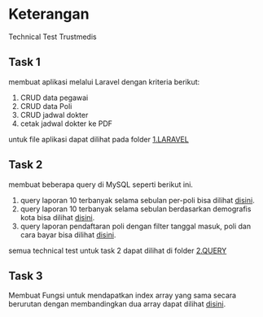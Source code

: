# Keterangan

Technical Test Trustmedis

## Task 1

membuat aplikasi melalui Laravel dengan kriteria berikut:
1. CRUD data pegawai
2. CRUD data Poli
3. CRUD jadwal dokter
4. cetak jadwal dokter ke PDF

untuk file aplikasi dapat dilihat pada folder [1.LARAVEL](https://github.com/vreallyla/tm_test/tree/master/1.LARAVEL "LARAVEL") 

## Task 2

membuat beberapa query di MySQL seperti berikut ini.
1. query laporan 10 terbanyak selama sebulan per-poli bisa dilihat [disini](https://github.com/vreallyla/tm_test/blob/master/2.QUERY/query_1.sql "query 1").
2. query laporan 10 terbanyak selama sebulan berdasarkan demografis kota bisa dilihat [disini](https://github.com/vreallyla/tm_test/blob/master/2.QUERY/query_2.sql "query 2").
3. query laporan pendaftaran poli dengan filter tanggal masuk, poli dan cara bayar bisa dilihat [disini](https://github.com/vreallyla/tm_test/blob/master/2.QUERY/query_3.sql "query 3").

semua technical test untuk task 2 dapat dilihat di folder [2.QUERY](https://github.com/vreallyla/tm_test/tree/master/1.LARAVEL "QUERY") 

## Task 3

Membuat Fungsi untuk mendapatkan index array yang sama secara berurutan dengan membandingkan dua array dapat dilihat [disini](https://ideone.com/CkNJHe "query 3").